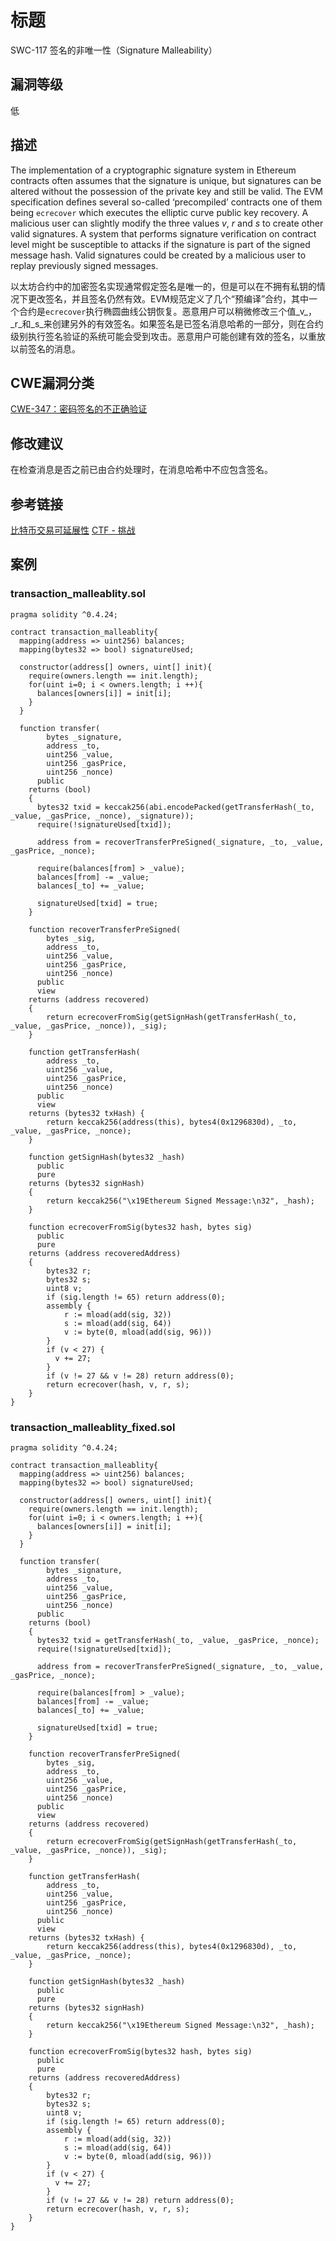 # 标题

SWC-117 签名的非唯一性（Signature Malleability）

## 漏洞等级

低

## 描述

The implementation of a cryptographic signature system in Ethereum contracts often assumes that the signature is unique, but signatures can be altered without the possession of the private key and still be valid. The EVM specification defines several so-called ‘precompiled’ contracts one of them being `ecrecover` which executes the elliptic curve public key recovery. A malicious user can slightly modify the three values _v_, _r_ and _s_ to create other valid signatures. A system that performs signature verification on contract level might be susceptible to attacks if the signature is part of the signed message hash. Valid signatures could be created by a malicious user to replay previously signed messages.

以太坊合约中的加密签名实现通常假定签名是唯一的，但是可以在不拥有私钥的情况下更改签名，并且签名仍然有效。EVM规范定义了几个“预编译”合约，其中一个合约是`ecrecover`执行椭圆曲线公钥恢复。恶意用户可以稍微修改三个值_v_，_r_和_s_来创建另外的有效签名。如果签名是已签名消息哈希的一部分，则在合约级别执行签名验证的系统可能会受到攻击。恶意用户可能创建有效的签名，以重放以前签名的消息。

## CWE漏洞分类

[CWE-347：密码签名的不正确验证](https://cwe.mitre.org/data/definitions/347.html)

## 修改建议

在检查消息是否之前已由合约处理时，在消息哈希中不应包含签名。

## 参考链接

[比特币交易可延展性](https://eklitzke.org/bitcoin-transaction-malleability)
[CTF - 挑战](https://ropsten.etherscan.io/address/0x0daabce0a1261b582e0d949ebca9dff4c22c88ef#code)

## 案例

### transaction_malleablity.sol

```solidity
pragma solidity ^0.4.24;

contract transaction_malleablity{
  mapping(address => uint256) balances;
  mapping(bytes32 => bool) signatureUsed;

  constructor(address[] owners, uint[] init){
    require(owners.length == init.length);
    for(uint i=0; i < owners.length; i ++){
      balances[owners[i]] = init[i];
    }
  }

  function transfer(
        bytes _signature,
        address _to,
        uint256 _value,
        uint256 _gasPrice,
        uint256 _nonce)
      public
    returns (bool)
    {
      bytes32 txid = keccak256(abi.encodePacked(getTransferHash(_to, _value, _gasPrice, _nonce), _signature));
      require(!signatureUsed[txid]);

      address from = recoverTransferPreSigned(_signature, _to, _value, _gasPrice, _nonce);

      require(balances[from] > _value);
      balances[from] -= _value;
      balances[_to] += _value;

      signatureUsed[txid] = true;
    }

    function recoverTransferPreSigned(
        bytes _sig,
        address _to,
        uint256 _value,
        uint256 _gasPrice,
        uint256 _nonce)
      public
      view
    returns (address recovered)
    {
        return ecrecoverFromSig(getSignHash(getTransferHash(_to, _value, _gasPrice, _nonce)), _sig);
    }

    function getTransferHash(
        address _to,
        uint256 _value,
        uint256 _gasPrice,
        uint256 _nonce)
      public
      view
    returns (bytes32 txHash) {
        return keccak256(address(this), bytes4(0x1296830d), _to, _value, _gasPrice, _nonce);
    }

    function getSignHash(bytes32 _hash)
      public
      pure
    returns (bytes32 signHash)
    {
        return keccak256("\x19Ethereum Signed Message:\n32", _hash);
    }

    function ecrecoverFromSig(bytes32 hash, bytes sig)
      public
      pure
    returns (address recoveredAddress)
    {
        bytes32 r;
        bytes32 s;
        uint8 v;
        if (sig.length != 65) return address(0);
        assembly {
            r := mload(add(sig, 32))
            s := mload(add(sig, 64))
            v := byte(0, mload(add(sig, 96)))
        }
        if (v < 27) {
          v += 27;
        }
        if (v != 27 && v != 28) return address(0);
        return ecrecover(hash, v, r, s);
    }
}

```

### transaction_malleablity_fixed.sol

```solidity
pragma solidity ^0.4.24;

contract transaction_malleablity{
  mapping(address => uint256) balances;
  mapping(bytes32 => bool) signatureUsed;

  constructor(address[] owners, uint[] init){
    require(owners.length == init.length);
    for(uint i=0; i < owners.length; i ++){
      balances[owners[i]] = init[i];
    }
  }

  function transfer(
        bytes _signature,
        address _to,
        uint256 _value,
        uint256 _gasPrice,
        uint256 _nonce)
      public
    returns (bool)
    {
      bytes32 txid = getTransferHash(_to, _value, _gasPrice, _nonce);
      require(!signatureUsed[txid]);

      address from = recoverTransferPreSigned(_signature, _to, _value, _gasPrice, _nonce);

      require(balances[from] > _value);
      balances[from] -= _value;
      balances[_to] += _value;

      signatureUsed[txid] = true;
    }

    function recoverTransferPreSigned(
        bytes _sig,
        address _to,
        uint256 _value,
        uint256 _gasPrice,
        uint256 _nonce)
      public
      view
    returns (address recovered)
    {
        return ecrecoverFromSig(getSignHash(getTransferHash(_to, _value, _gasPrice, _nonce)), _sig);
    }

    function getTransferHash(
        address _to,
        uint256 _value,
        uint256 _gasPrice,
        uint256 _nonce)
      public
      view
    returns (bytes32 txHash) {
        return keccak256(address(this), bytes4(0x1296830d), _to, _value, _gasPrice, _nonce);
    }

    function getSignHash(bytes32 _hash)
      public
      pure
    returns (bytes32 signHash)
    {
        return keccak256("\x19Ethereum Signed Message:\n32", _hash);
    }

    function ecrecoverFromSig(bytes32 hash, bytes sig)
      public
      pure
    returns (address recoveredAddress)
    {
        bytes32 r;
        bytes32 s;
        uint8 v;
        if (sig.length != 65) return address(0);
        assembly {
            r := mload(add(sig, 32))
            s := mload(add(sig, 64))
            v := byte(0, mload(add(sig, 96)))
        }
        if (v < 27) {
          v += 27;
        }
        if (v != 27 && v != 28) return address(0);
        return ecrecover(hash, v, r, s);
    }
}

```
